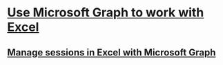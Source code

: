 # [Use Microsoft Graph to work with Excel](concepts\use-microsoft-graph-to-work-with-excel.md)
## [Manage sessions in Excel with Microsoft Graph](concepts\manage-sessions-in-excel-with-microsoft-graph.md)